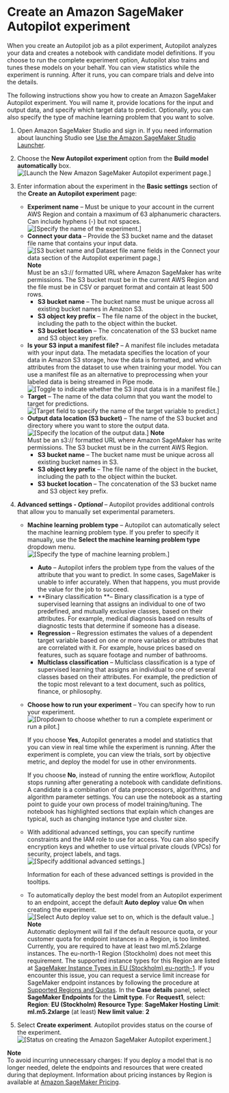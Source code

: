 # Create an Amazon SageMaker Autopilot experiment<a name="autopilot-automate-model-development-create-experiment"></a>

When you create an Autopilot job as a pilot experiment, Autopilot analyzes your data and creates a notebook with candidate model definitions\. If you choose to run the complete experiment option, Autopilot also trains and tunes these models on your behalf\. You can view statistics while the experiment is running\. After it runs, you can compare trials and delve into the details\.

The following instructions show you how to create an Amazon SageMaker Autopilot experiment\. You will name it, provide locations for the input and output data, and specify which target data to predict\. Optionally, you can also specify the type of machine learning problem that you want to solve\. 

1. Open Amazon SageMaker Studio and sign in\. If you need information about launching Studio see [Use the Amazon SageMaker Studio Launcher](studio-launcher.md)\.

1. Choose the **New Autopilot experiment** option from the **Build model automatically** box\.   
![\[Launch the New Amazon SageMaker Autopilot experiment page.\]](http://docs.aws.amazon.com/sagemaker/latest/dg/images/autopilot/new-autopilot-experiment.PNG)

1. Enter information about the experiment in the **Basic settings** section of the **Create an Autopilot experiment** page:
   + **Experiment name** – Must be unique to your account in the current AWS Region and contain a maximum of 63 alphanumeric characters\. Can include hyphens \(\-\) but not spaces\.  
![\[Specify the name of the experiment.\]](http://docs.aws.amazon.com/sagemaker/latest/dg/images/autopilot/create-autopilot-experiment-name.PNG)
   + **Connect your data** – Provide the S3 bucket name and the dataset file name that contains your input data\.  
![\[S3 bucket name and Dataset file name fields in the Connect your data section of the Autopilot experiment page.\]](http://docs.aws.amazon.com/sagemaker/latest/dg/images/autopilot/create-autopilot-experiment-s3-bucket-input.PNG)
**Note**  
Must be an s3:// formatted URL where Amazon SageMaker has write permissions\. The S3 bucket must be in the current AWS Region and the file must be in CSV or parquet format and contain at least 500 rows\.
     + **S3 bucket name** – The bucket name must be unique across all existing bucket names in Amazon S3\.
     + **S3 object key prefix** – The file name of the object in the bucket, including the path to the object within the bucket\.
     + **S3 bucket location** – The concatenation of the S3 bucket name and S3 object key prefix\.
   + **Is your S3 input a manifest file?** – A manifest file includes metadata with your input data\. The metadata specifies the location of your data in Amazon S3 storage, how the data is formatted, and which attributes from the dataset to use when training your model\. You can use a manifest file as an alternative to preprocessing when your labeled data is being streamed in Pipe mode\.  
![\[Toggle to indicate whether the S3 input data is in a manifest file.\]](http://docs.aws.amazon.com/sagemaker/latest/dg/images/autopilot/create-autopilot-experiment-manifest-file.PNG)
   + **Target** – The name of the data column that you want the model to target for predictions\.  
![\[Target field to specify the name of the target variable to predict.\]](http://docs.aws.amazon.com/sagemaker/latest/dg/images/autopilot/create-autopilot-experiment-target-column.PNG)
   + **Output data location \(S3 bucket\)** – The name of the S3 bucket and directory where you want to store the output data\.  
![\[Specify the location of the output data.\]](http://docs.aws.amazon.com/sagemaker/latest/dg/images/autopilot/create-autopilot-experiment-s3-bucket-output.PNG)
**Note**  
Must be an s3:// formatted URL where Amazon SageMaker has write permissions\. The S3 bucket must be in the current AWS Region\.
     + **S3 bucket name** – The bucket name must be unique across all existing bucket names in S3\.
     + **S3 object key prefix** – The file name of the object in the bucket, including the path to the object within the bucket\.
     + **S3 bucket location** – The concatenation of the S3 bucket name and S3 object key prefix\.

1. **Advanced settings \- *Optional*** – Autopilot provides additional controls that allow you to manually set experimental parameters\.
   + **Machine learning problem type** – Autopilot can automatically select the machine learning problem type\. If you prefer to specify it manually, use the **Select the machine learning problem type** dropdown menu\.  
![\[Specify the type of machine learning problem.\]](http://docs.aws.amazon.com/sagemaker/latest/dg/images/autopilot/create-autopilot-experiment-problem-type.PNG)
     + **Auto** – Autopilot infers the problem type from the values of the attribute that you want to predict\. In some cases, SageMaker is unable to infer accurately\. When that happens, you must provide the value for the job to succeed\.
     + **Binary classification **– Binary classification is a type of supervised learning that assigns an individual to one of two predefined, and mutually exclusive classes, based on their attributes\. For example, medical diagnosis based on results of diagnostic tests that determine if someone has a disease\.
     + **Regression** – Regression estimates the values of a dependent target variable based on one or more variables or attributes that are correlated with it\. For example, house prices based on features, such as square footage and number of bathrooms\.
     + **Multiclass classification** – Multiclass classification is a type of supervised learning that assigns an individual to one of several classes based on their attributes\. For example, the prediction of the topic most relevant to a text document, such as politics, finance, or philosophy\.
   + **Choose how to run your experiment** – You can specify how to run your experiment\.  
![\[Dropdown to choose whether to run a complete experiment or run a pilot.\]](http://docs.aws.amazon.com/sagemaker/latest/dg/images/autopilot/create-autopilot-experiment-advanced-options-run.PNG)

     If you choose **Yes**, Autopilot generates a model and statistics that you can view in real time while the experiment is running\. After the experiment is complete, you can view the trials, sort by objective metric, and deploy the model for use in other environments\. 

     If you choose **No**, instead of running the entire workflow, Autopilot stops running after generating a notebook with candidate definitions\. A candidate is a combination of data preprocessors, algorithms, and algorithm parameter settings\. You can use the notebook as a starting point to guide your own process of model training/tuning\. The notebook has highlighted sections that explain which changes are typical, such as changing instance type and cluster size\.
   + With additional advanced settings, you can specify runtime constraints and the IAM role to use for access\. You can also specify encryption keys and whether to use virtual private clouds \(VPCs\) for security, project labels, and tags\.  
![\[Specify additional advanced settings.\]](http://docs.aws.amazon.com/sagemaker/latest/dg/images/autopilot/create-autopilot-experiment-advanced-options.PNG)

     Information for each of these advanced settings is provided in the tooltips\.
   + To automatically deploy the best model from an Autopilot experiment to an endpoint, accept the default **Auto deploy** value **On** when creating the experiment\.  
![\[Select Auto deploy value set to on, which is the default value..\]](http://docs.aws.amazon.com/sagemaker/latest/dg/images/autopilot/autopilot-experiment-deploy.png)
**Note**  
Automatic deployment will fail if the default resource quota, or your customer quota for endpoint instances in a Region, is too limited\. Currently, you are required to have at least two ml\.m5\.2xlarge instances\. The eu\-north\-1 Region \(Stockholm\) does not meet this requirement\. The supported instance types for this Region are listed at [SageMaker Instance Types in EU \(Stockholm\) eu\-north\-1](http://aws.amazon.com/releasenotes/sagemaker-instance-types-in-stockholm-eu-north-1/)\. If you encounter this issue, you can request a service limit increase for SageMaker endpoint instances by following the  procedure at [Supported Regions and Quotas](regions-quotas.md)\. In the **Case details** panel, select **SageMaker Endpoints** for the **Limit type**\. For **Request1**, select:  
**Region**: **EU \(Stockholm\)**
**Resource Type**: **SageMaker Hosting**
**Limit**: **ml\.m5\.2xlarge** \(at least\)
**New limit value**: **2**
 

1. Select **Create experiment**\. Autopilot provides status on the course of the experiment\.  
![\[Status on creating the Amazon SageMaker Autopilot experiment.\]](http://docs.aws.amazon.com/sagemaker/latest/dg/images/autopilot/create-autopilot-experiment-status.PNG)

**Note**  
To avoid incurring unnecessary charges: If you deploy a model that is no longer needed, delete the endpoints and resources that were created during that deployment\. Information about pricing instances by Region is available at [Amazon SageMaker Pricing](http://aws.amazon.com/sagemaker/pricing/)\.